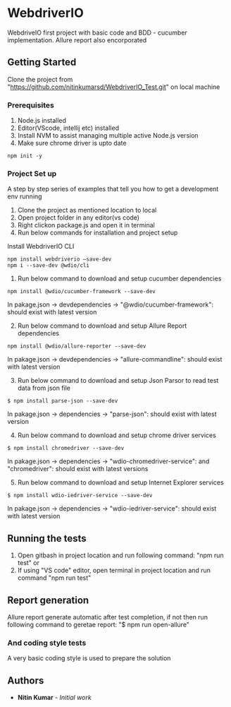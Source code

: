 # WebdriverIO

WebdriveIO first project with basic code and BDD - cucumber implementation. Allure report also encorporated

## Getting Started

Clone the project from "https://github.com/nitinkumarsd/WebdriverIO_Test.git" on local machine

### Prerequisites

1. Node.js installed
2. Editor(VScode, intellij etc) installed
3. Install NVM to assist managing multiple active Node.js version
4. Make sure chrome driver is upto date

```
npm init -y
```

### Project Set up

A step by step series of examples that tell you how to get a development env running
1. Clone the project as mentioned location to local
2. Open project folder in any editor(vs code)
3. Right clickon package.js and open it in terminal
4. Run below commands for installation and project setup 

Install WebdriverIO CLI

```
npm install webdriverio –save-dev
npm i --save-dev @wdio/cli

```


1. Run below command to download and setup cucumber dependencies
```
npm install @wdio/cucumber-framework --save-dev
```
In pakage.json -> devdependencies -> "@wdio/cucumber-framework": should exist with latest version
 
2. Run below command to download and setup Allure Report dependencies
```
npm install @wdio/allure-reporter --save-dev
```
In pakage.json -> devdependencies -> "allure-commandline": should exist with latest version

3. Run below command to download and setup Json Parsor to read test data from json file
```
$ npm install parse-json --save-dev
```
In pakage.json -> dependencies -> "parse-json": should exist with latest version

4. Run below command to download and setup chrome driver services
```
$ npm install chromedriver --save-dev
```
In pakage.json -> dependencies -> "wdio-chromedriver-service": and "chromedriver": should exist with latest versions

5. Run below command to download and setup Internet Explorer services
```
$ npm install wdio-iedriver-service --save-dev
```
In pakage.json -> dependencies -> "wdio-iedriver-service": should exist with latest version

## Running the tests

1. Open gitbash in project location and run following command: "npm run test" or
2. If using "VS code" editor, open terminal in project location and run command "npm run test"

## Report generation
Allure report generate automatic after test completion, if not then run following command to geretae report: "$ npm run open-allure"

### And coding style tests

A very basic coding style is used to prepare the solution

## Authors

* **Nitin Kumar** - *Initial work* 

